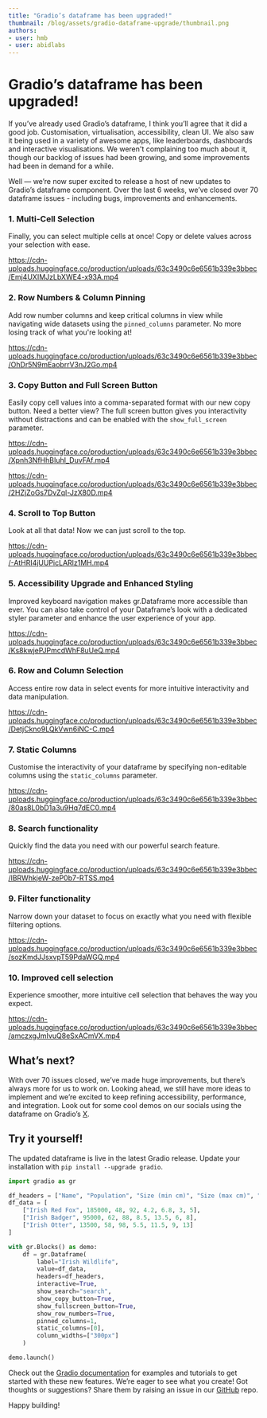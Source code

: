 ```yaml
---
title: "Gradio’s dataframe has been upgraded!" 
thumbnail: /blog/assets/gradio-dataframe-upgrade/thumbnail.png
authors:
- user: hmb
- user: abidlabs
---
```


# Gradio’s dataframe has been upgraded!

If you’ve already used Gradio’s dataframe, I think you’ll agree that it did a good job. Customisation, virtualisation, accessibility, clean UI. We also saw it being used in a variety of awesome apps, like leaderboards, dashboards and interactive visualisations. We weren't complaining too much about it, though our backlog of issues had been growing, and some improvements had been in demand for a while. 

Well — we’re now super excited to release a host of new updates to Gradio’s dataframe component. Over the last 6 weeks, we’ve closed over 70 dataframe issues - including bugs, improvements and enhancements. 

### **1. Multi-Cell Selection**

Finally, you can select multiple cells at once! Copy or delete values across your selection with ease.

https://cdn-uploads.huggingface.co/production/uploads/63c3490c6e6561b339e3bbec/Emj4UXIMJzLbXWE4-x93A.mp4

### 2. Row Numbers & **Column Pinning**

Add row number columns and keep critical columns in view while navigating wide datasets using the `pinned_columns` parameter. No more losing track of what you're looking at!

https://cdn-uploads.huggingface.co/production/uploads/63c3490c6e6561b339e3bbec/OhDr5N9mEaobrrV3nJ2Go.mp4

### **3. Copy Button and Full Screen Button**

Easily copy cell values into a comma-separated format with our new copy button. Need a better view? The full screen button gives you interactivity without distractions and can be enabled with the `show_full_screen` parameter. 

https://cdn-uploads.huggingface.co/production/uploads/63c3490c6e6561b339e3bbec/Xpnh3NfHhBIuhI_DuvFAf.mp4

https://cdn-uploads.huggingface.co/production/uploads/63c3490c6e6561b339e3bbec/2HZjZoGs7DvZql-JzX80D.mp4

### 4. Scroll to Top Button

Look at all that data! Now we can just scroll to the top. 

https://cdn-uploads.huggingface.co/production/uploads/63c3490c6e6561b339e3bbec/-AtHRI4jUUPicLARlz1MH.mp4

### **5. Accessibility Upgrade and Enhanced Styling**

Improved keyboard navigation makes gr.Dataframe more accessible than ever. You can also take control of your Dataframe’s look with a dedicated styler parameter and enhance the user experience of your app. 

https://cdn-uploads.huggingface.co/production/uploads/63c3490c6e6561b339e3bbec/Ks8kwjePJPmcdWhF8uUeQ.mp4

### **6. Row and Column Selection**

Access entire row data in select events for more intuitive interactivity and data manipulation.

https://cdn-uploads.huggingface.co/production/uploads/63c3490c6e6561b339e3bbec/DetjCkno9LQkVwn6iNC-C.mp4

### 7. Static Columns

Customise the interactivity of your dataframe by specifying non-editable columns using the `static_columns` parameter. 

https://cdn-uploads.huggingface.co/production/uploads/63c3490c6e6561b339e3bbec/80as8L0bD1a3u9Hq7dEC0.mp4

### **8. Search functionality**

Quickly find the data you need with our powerful search feature.

https://cdn-uploads.huggingface.co/production/uploads/63c3490c6e6561b339e3bbec/lBRWhkjeW-zeP0b7-RTSS.mp4

### **9. Filter functionality**

Narrow down your dataset to focus on exactly what you need with flexible filtering options.

https://cdn-uploads.huggingface.co/production/uploads/63c3490c6e6561b339e3bbec/sozKmdJJsxvpT59PdaWGQ.mp4

### **10. Improved cell selection**

Experience smoother, more intuitive cell selection that behaves the way you expect.

https://cdn-uploads.huggingface.co/production/uploads/63c3490c6e6561b339e3bbec/amczxgJmIvuQ8eSxACmVX.mp4

## What’s next?

With over 70 issues closed, we’ve made huge improvements, but there’s always more for us to work on. Looking ahead, we still have more ideas to implement and we’re excited to keep refining accessibility, performance, and integration. Look out for some cool demos on our socials using the dataframe on Gradio’s [X](https://x.com/gradio).

## Try it yourself!

The updated dataframe is live in the latest Gradio release. Update your installation with `pip install --upgrade gradio`. 

<script
	type="module"
	src="https://gradio.s3-us-west-2.amazonaws.com/5.22.0/gradio.js"
></script>

<gradio-app src="https://hmb-basic-dataframe.hf.space"></gradio-app>

```python
import gradio as gr

df_headers = ["Name", "Population", "Size (min cm)", "Size (max cm)", "Weight (min kg)", "Weight (max kg)", "Lifespan (min years)", "Lifespan (max years)"]
df_data = [
    ["Irish Red Fox", 185000, 48, 92, 4.2, 6.8, 3, 5],
    ["Irish Badger", 95000, 62, 88, 8.5, 13.5, 6, 8],
    ["Irish Otter", 13500, 58, 98, 5.5, 11.5, 9, 13]
]

with gr.Blocks() as demo:
    df = gr.Dataframe(
        label="Irish Wildlife",
        value=df_data,
        headers=df_headers,
        interactive=True,
        show_search="search",
        show_copy_button=True,
        show_fullscreen_button=True,
        show_row_numbers=True,
        pinned_columns=1,
        static_columns=[0],
        column_widths=["300px"]
    )

demo.launch()
```

Check out the [Gradio documentation](https://www.gradio.app/docs/gradio/dataframe) for examples and tutorials to get started with these new features. We’re eager to see what you create! Got thoughts or suggestions? Share them by raising an issue in our [GitHub](https://github.com/gradio-app/gradio) repo. 

Happy building!
